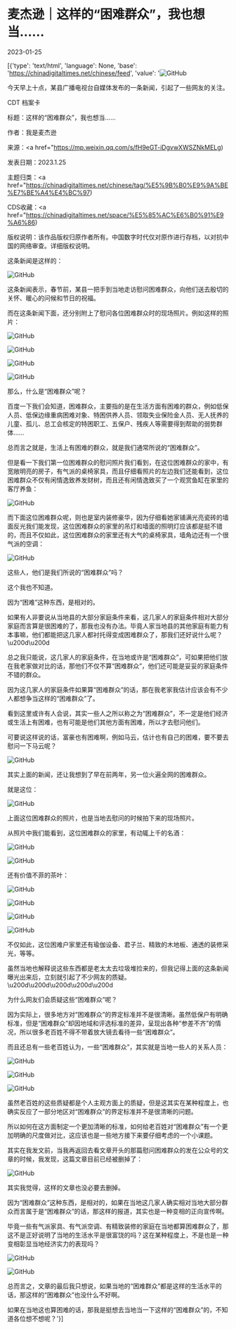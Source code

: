 # 麦杰逊｜这样的“困难群众”，我也想当……

2023-01-25

[{'type': 'text/html', 'language': None, 'base': 'https://chinadigitaltimes.net/chinese/feed', 'value': '![GitHub](https://chinadigitaltimes.net/chinese/files/2023/01/post-692328-63d12807860b3.png)

今天早上十点，某县广播电视台自媒体发布的一条新闻，引起了一些网友的关注。



CDT 档案卡

标题：这样的“困难群众”，我也想当……

作者：我是麦杰逊

来源：<a href="https://mp.weixin.qq.com/s/fH9eGT-iDgvwXWSZNkMELg)

发表日期：2023.1.25

主题归类：<a href="https://chinadigitaltimes.net/chinese/tag/%E5%9B%B0%E9%9A%BE%E7%BE%A4%E4%BC%97)

CDS收藏：<a href="https://chinadigitaltimes.net/space/%E5%85%AC%E6%B0%91%E9%A6%86)

版权说明：该作品版权归原作者所有。中国数字时代仅对原作进行存档，以对抗中国的网络审查。详细版权说明。





这条新闻是这样的：

![GitHub](https://chinadigitaltimes.net/chinese/files/2023/01/post-692328-63d12809286e6.)

这条新闻表示，春节前，某县一把手到当地走访慰问困难群众，向他们送去殷切的关怀、暖心的问候和节日的祝福。

而在这条新闻下面，还分别附上了慰问各位困难群众时的现场照片。例如这样的照片：

![GitHub](https://chinadigitaltimes.net/chinese/files/2023/01/post-692328-63d12ca6baa19.png)

![GitHub](https://chinadigitaltimes.net/chinese/files/2023/01/post-692328-63d12caa6bd47.png)

![GitHub](https://chinadigitaltimes.net/chinese/files/2023/01/post-692328-63d12cae08311.png)

![GitHub](https://chinadigitaltimes.net/chinese/files/2023/01/post-692328-63d12cb154a3a.png)

那么，什么是“困难群众”呢？

百度一下我们会知道，困难群众，主要指的是在生活方面有困难的群众，例如低保人员、低保边缘重病困难对象、特困供养人员、领取失业保险金人员、无人抚养的儿童、孤儿、总工会核定的特困职工、五保户、残疾人等需要得到帮助的弱势群体&#8230;&#8230;

总而言之就是，生活上有困难的群众，就是我们通常所说的“困难群众”。

但是看一下我们第一位困难群众的慰问照片我们看到，在这位困难群众的家中，有宽敞明亮的房子，有气派的桌椅家具，而且仔细看照片的左边我们还能看到，这位困难群众不仅有闲情逸致养发财树，而且还有闲情逸致买了一个观赏鱼缸在家里的客厅养鱼：

![GitHub](https://chinadigitaltimes.net/chinese/files/2023/01/post-692328-63d12d1492a20.png)

而下面这位困难群众呢，则也是室内装修豪华，因为仔细看她家铺满光亮瓷砖的墙面反光我们能发现，这位困难群众的家里的吊灯和墙面的照明灯应该都是挺不错的，而且不仅如此，这位困难群众的家里还有大气的桌椅家具，墙角边还有一个很气派的空调：

![GitHub](https://chinadigitaltimes.net/chinese/files/2023/01/post-692328-63d12d186d9a1.png)

这些人，他们是我们所说的“困难群众”吗？

这个我也不知道。

因为“困难”这种东西，是相对的。

如果有人非要说从当地县的大部分家庭条件来看，这几家人的家庭条件相对大部分家庭而言算是很困难的了，那我也没有办法。毕竟人家当地县的其他家庭有能力有本事嘛，他们都能把这几家人都衬托得变成困难群众了，那我们还好说什么呢？\u200d\u200d

总之我只能说，这几家人的家庭条件，在当地或许是“困难群众”，可如果把他们放在我老家做对比的话，那他们不仅不算“困难群众”，他们还可能是妥妥的家庭条件不错的群众。

因为这几家人的家庭条件如果算“困难群众”的话，那在我老家我估计应该会有不少人都想争当这样的“困难群众”了。

看到这里或许有人会说，其实一些人之所以称之为“困难群众”，不一定是他们经济或生活上有困难，也有可能是他们其他方面有困难，所以才去慰问他们。

可要说这样说的话，富豪也有困难啊，例如马云，估计也有自己的困难，要不要去慰问一下马云呢？

![GitHub](https://chinadigitaltimes.net/chinese/files/2023/01/post-692328-63d12d1d366f5.png)

其实上面的新闻，还让我想到了早在前两年，另一位火遍全网的困难群众。

就是这位：

![GitHub](https://chinadigitaltimes.net/chinese/files/2023/01/post-692328-63d12d59ba545.png)

上面这位困难群众的照片，也是当地去慰问的时候拍下来的现场照片。

从照片中我们能看到，这位困难群众的家里，有动辄上千的名酒：

![GitHub](https://chinadigitaltimes.net/chinese/files/2023/01/post-692328-63d12d5b604b8.png)

![GitHub](https://chinadigitaltimes.net/chinese/files/2023/01/post-692328-63d12d5eb71ae.png)

还有价值不菲的茶叶：

![GitHub](https://chinadigitaltimes.net/chinese/files/2023/01/post-692328-63d12d6058a57.)

![GitHub](https://chinadigitaltimes.net/chinese/files/2023/01/post-692328-63d12d619eff3.)

![GitHub](https://chinadigitaltimes.net/chinese/files/2023/01/post-692328-63d12d65c79fd.png)

![GitHub](https://chinadigitaltimes.net/chinese/files/2023/01/post-692328-63d12d676a5b3.)

不仅如此，这位困难户家里还有瑜伽设备、君子兰、精致的木地板、通透的装修采光，等等。

虽然当地也解释说这些东西都是老太太去垃圾堆捡来的，但我记得上面的这条新闻曝光出来后，立刻就引起了不少网友的质疑。\u200d\u200d\u200d\u200d\u200d

为什么网友们会质疑这些“困难群众”呢？

因为实际上，很多地方对“困难群众”的界定标准并不是很清晰。虽然低保户有明确标准，但是“困难群众”却因地域和评选标准的差异，呈现出各种“参差不齐”的情况，所以很多老百姓不得不带着放大镜去看待一些“困难群众”。

而且还总有一些老百姓认为，一些“困难群众”，其实就是当地一些人的关系人员：

![GitHub](https://chinadigitaltimes.net/chinese/files/2023/01/post-692328-63d12e4236512.png)

![GitHub](https://chinadigitaltimes.net/chinese/files/2023/01/post-692328-63d12e453ff6b.png)

![GitHub](https://chinadigitaltimes.net/chinese/files/2023/01/post-692328-63d12e47a6817.png)

虽然老百姓的这些质疑都是个人主观方面上的质疑，但是这其实在某种程度上，也确实反应了一部分地区对“困难群众”的界定标准并不是很清晰的问题。

所以如何在这方面制定一个更加清晰的标准，如何给老百姓对“困难群众”有一个更加明确的尺度做对比，这应该也是一些地方接下来要仔细考虑的一个小课题。

其实在我发文前，当我再返回去看文章开头的那篇慰问困难群众的发在公众号的文章的时候，我发现，这篇文章目前已经被删掉了：

![GitHub](https://chinadigitaltimes.net/chinese/files/2023/01/post-692328-63d12e4993f7e.png)

其实我觉得，这样的文章也没必要去删掉。

因为“困难群众”这种东西，是相对的，如果在当地这几家人确实相对当地大部分群众而言属于是“困难群众”的话，那这样的报道，其实也是一种变相的正向宣传啊。

毕竟一些有气派家具、有气派空调、有精致装修的家庭在当地都算困难群众了，那这不是正好说明了当地的生活水平是很富饶的吗？这在某种程度上，不是也是一种变相彰显当地经济实力的表现吗？

![GitHub](https://chinadigitaltimes.net/chinese/files/2023/01/post-692328-63d12e4bd1c47.png)

![GitHub](https://chinadigitaltimes.net/chinese/files/2023/01/post-692328-63d12e4e1bbeb.png)

总而言之，文章的最后我只想说，如果当地的“困难群众”都是这样的生活水平的话，那这样的“困难群众”也没什么不好啊。

如果在当地这也算困难的话，那我是挺想去当地当一下这样的“困难群众”的，不知道各位想不想呢？'}]